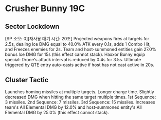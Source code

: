# Crusher Bunny 19C

## Sector Lockdown

[SP 소모: 0][재사용 대기 시간: 20초] Projected weapons fires at targets for 2.5s, dealing Ice DMG equal to 40.0% ATK every 0.1s, adds 1 Combo Hit, and Freezes enemies for 2s. Team and host-summoned entities gain 27.0% bonus Ice DMG for 15s (this effect cannot stack). Haxxor Bunny equip special: Drone's attack interval is reduced by 0.4s for 3.5s. Ultimate triggered by QTE entry auto-casts active if host has not cast active in 20s.

## Cluster Tactic

Launches homing missiles at multiple targets. Longer charge time. Slightly decreased DMG when hitting the same target multiple times. 1st Sequence: 3 missiles. 2nd Sequence: 7 missiles. 3rd Sequence: 15 missiles. Increases team's All Elemental DMG by 12.0% and host-summoned entity's All Elemental DMG by 25.0% (this effect cannot stack).
